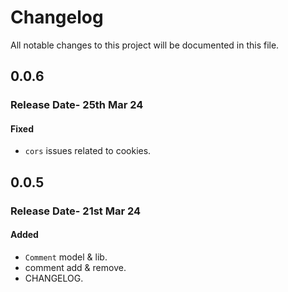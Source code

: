 # Changelog

All notable changes to this project will be documented in this file.

## 0.0.6

### Release Date- 25th Mar 24

#### Fixed

-   `cors` issues related to cookies.

## 0.0.5

### Release Date- 21st Mar 24

#### Added

-   `Comment` model & lib.
-   comment add & remove.
-   CHANGELOG.

